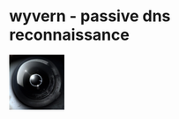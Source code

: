 # wyvern - passive dns reconnaissance
<img src=https://github.com/kittymagician/wyvern/raw/main/wyvern.png width="100" height="100">
